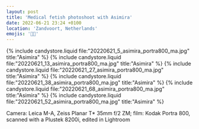 ```yaml
---
layout: post
title: 'Medical fetish photoshoot with Asimira'
date: 2022-06-21 23:24 +0100
location: 'Zandvoort, Netherlands'
emojis: '🔞💉'
---
```


{% include candystore.liquid file:"20220621_5_asimira_portra800_ma.jpg" title:"Asimira" %}
{% include candystore.liquid file:"20220621_13_asimira_portra800_ma.jpg" title:"Asimira" %}
{% include candystore.liquid file:"20220621_27_asimira_portra800_ma.jpg" title:"Asimira" %}
{% include candystore.liquid file:"20220621_38_asimira_portra800_ma.jpg" title:"Asimira" %}
{% include candystore.liquid file:"20220621_68_asimira_portra800_ma.jpg" title:"Asimira" %}
{% include candystore.liquid file:"20220621_52_asimira_portra800_ma.jpg" title:"Asimira" %}

Camera: Leica M-A, Zeiss Planar T\* 35mm f/2 ZM; film: Kodak Portra 800, scanned with a Plustek 8200i, edited in Lightroom

